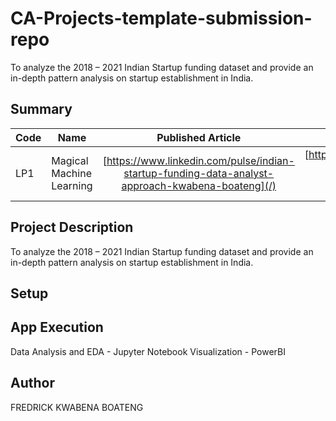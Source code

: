 # CA-Projects-template-submission-repo
To analyze the 2018 – 2021 Indian Startup funding dataset and provide an in-depth pattern analysis on startup establishment in India.

## Summary
| Code      | Name        | Published Article |  Deployed App |
|-----------|-------------|:-------------:|------:|
| LP1 | Magical Machine Learning |  [https://www.linkedin.com/pulse/indian-startup-funding-data-analyst-approach-kwabena-boateng](/) | [https://app.powerbi.com/groups/me/reports/54397333-8800-43a3-853b-bb187f7fd745?ctid=4487b52f-f118-4830-b49d-3c298cb71075&pbi_source=linkShare](/) |

## Project Description
To analyze the 2018 – 2021 Indian Startup funding dataset and provide an in-depth pattern analysis on startup establishment in India.

## Setup


## App Execution
Data Analysis and EDA - Jupyter Notebook
Visualization - PowerBI

## Author
FREDRICK KWABENA BOATENG
